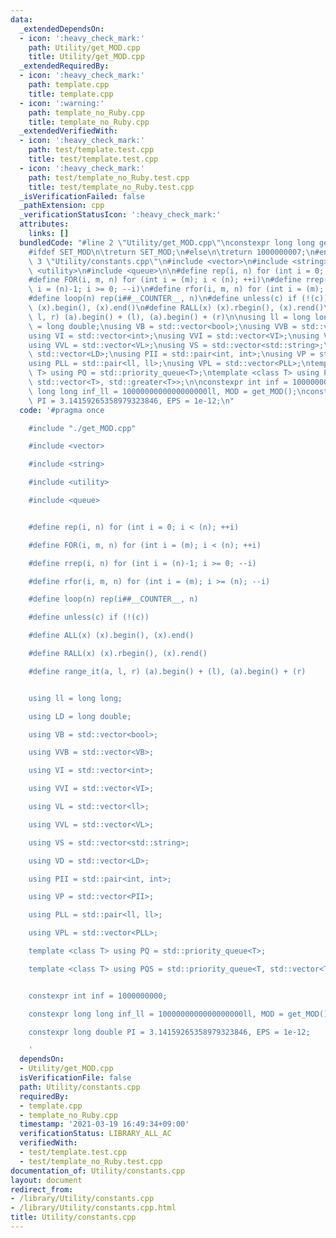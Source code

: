 ```yaml
---
data:
  _extendedDependsOn:
  - icon: ':heavy_check_mark:'
    path: Utility/get_MOD.cpp
    title: Utility/get_MOD.cpp
  _extendedRequiredBy:
  - icon: ':heavy_check_mark:'
    path: template.cpp
    title: template.cpp
  - icon: ':warning:'
    path: template_no_Ruby.cpp
    title: template_no_Ruby.cpp
  _extendedVerifiedWith:
  - icon: ':heavy_check_mark:'
    path: test/template.test.cpp
    title: test/template.test.cpp
  - icon: ':heavy_check_mark:'
    path: test/template_no_Ruby.test.cpp
    title: test/template_no_Ruby.test.cpp
  _isVerificationFailed: false
  _pathExtension: cpp
  _verificationStatusIcon: ':heavy_check_mark:'
  attributes:
    links: []
  bundledCode: "#line 2 \"Utility/get_MOD.cpp\"\nconstexpr long long get_MOD() {\n\
    #ifdef SET_MOD\n\treturn SET_MOD;\n#else\n\treturn 1000000007;\n#endif\n}\n#line\
    \ 3 \"Utility/constants.cpp\"\n#include <vector>\n#include <string>\n#include\
    \ <utility>\n#include <queue>\n\n#define rep(i, n) for (int i = 0; i < (n); ++i)\n\
    #define FOR(i, m, n) for (int i = (m); i < (n); ++i)\n#define rrep(i, n) for (int\
    \ i = (n)-1; i >= 0; --i)\n#define rfor(i, m, n) for (int i = (m); i >= (n); --i)\n\
    #define loop(n) rep(i##__COUNTER__, n)\n#define unless(c) if (!(c))\n#define ALL(x)\
    \ (x).begin(), (x).end()\n#define RALL(x) (x).rbegin(), (x).rend()\n#define range_it(a,\
    \ l, r) (a).begin() + (l), (a).begin() + (r)\n\nusing ll = long long;\nusing LD\
    \ = long double;\nusing VB = std::vector<bool>;\nusing VVB = std::vector<VB>;\n\
    using VI = std::vector<int>;\nusing VVI = std::vector<VI>;\nusing VL = std::vector<ll>;\n\
    using VVL = std::vector<VL>;\nusing VS = std::vector<std::string>;\nusing VD =\
    \ std::vector<LD>;\nusing PII = std::pair<int, int>;\nusing VP = std::vector<PII>;\n\
    using PLL = std::pair<ll, ll>;\nusing VPL = std::vector<PLL>;\ntemplate <class\
    \ T> using PQ = std::priority_queue<T>;\ntemplate <class T> using PQS = std::priority_queue<T,\
    \ std::vector<T>, std::greater<T>>;\n\nconstexpr int inf = 1000000000;\nconstexpr\
    \ long long inf_ll = 1000000000000000000ll, MOD = get_MOD();\nconstexpr long double\
    \ PI = 3.14159265358979323846, EPS = 1e-12;\n"
  code: '#pragma once

    #include "./get_MOD.cpp"

    #include <vector>

    #include <string>

    #include <utility>

    #include <queue>


    #define rep(i, n) for (int i = 0; i < (n); ++i)

    #define FOR(i, m, n) for (int i = (m); i < (n); ++i)

    #define rrep(i, n) for (int i = (n)-1; i >= 0; --i)

    #define rfor(i, m, n) for (int i = (m); i >= (n); --i)

    #define loop(n) rep(i##__COUNTER__, n)

    #define unless(c) if (!(c))

    #define ALL(x) (x).begin(), (x).end()

    #define RALL(x) (x).rbegin(), (x).rend()

    #define range_it(a, l, r) (a).begin() + (l), (a).begin() + (r)


    using ll = long long;

    using LD = long double;

    using VB = std::vector<bool>;

    using VVB = std::vector<VB>;

    using VI = std::vector<int>;

    using VVI = std::vector<VI>;

    using VL = std::vector<ll>;

    using VVL = std::vector<VL>;

    using VS = std::vector<std::string>;

    using VD = std::vector<LD>;

    using PII = std::pair<int, int>;

    using VP = std::vector<PII>;

    using PLL = std::pair<ll, ll>;

    using VPL = std::vector<PLL>;

    template <class T> using PQ = std::priority_queue<T>;

    template <class T> using PQS = std::priority_queue<T, std::vector<T>, std::greater<T>>;


    constexpr int inf = 1000000000;

    constexpr long long inf_ll = 1000000000000000000ll, MOD = get_MOD();

    constexpr long double PI = 3.14159265358979323846, EPS = 1e-12;

    '
  dependsOn:
  - Utility/get_MOD.cpp
  isVerificationFile: false
  path: Utility/constants.cpp
  requiredBy:
  - template.cpp
  - template_no_Ruby.cpp
  timestamp: '2021-03-19 16:49:34+09:00'
  verificationStatus: LIBRARY_ALL_AC
  verifiedWith:
  - test/template.test.cpp
  - test/template_no_Ruby.test.cpp
documentation_of: Utility/constants.cpp
layout: document
redirect_from:
- /library/Utility/constants.cpp
- /library/Utility/constants.cpp.html
title: Utility/constants.cpp
---
```

